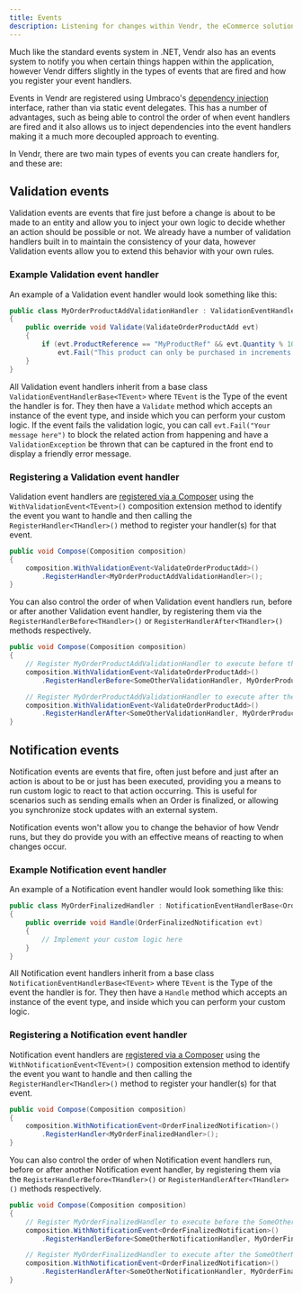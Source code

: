 ```yaml
---
title: Events
description: Listening for changes within Vendr, the eCommerce solution for Umbraco v8+
---
```


Much like the standard events system in .NET, Vendr also has an events system to notify you when certain things happen within the application, however Vendr differs slightly in the types of events that are fired and how you register your event handlers.

Events in Vendr are registered using Umbraco's [dependency injection](../dependency-injection/) interface, rather than via static event delegates. This has a number of advantages, such as being able to control the order of when event handlers are fired and it also allows us to inject dependencies into the event handlers making it a much more decoupled approach to eventing. 

In Vendr, there are two main types of events you can create handlers for, and these are:

## Validation events

Validation events are events that fire just before a change is about to be made to an entity and allow you to inject your own logic to decide whether an action should be possible or not. We already have a number of validation handlers built in to maintain the consistency of your data, however Validation events allow you to extend this behavior with your own rules.

### Example Validation event handler

An example of a Validation event handler would look something like this:

````csharp
public class MyOrderProductAddValidationHandler : ValidationEventHandlerBase<ValidateOrderProductAdd>
{
    public override void Validate(ValidateOrderProductAdd evt)
    {
        if (evt.ProductReference == "MyProductRef" && evt.Quantity % 10 == 0)
            evt.Fail("This product can only be purchased in increments of 10");
    }
}

````

All Validation event handlers inherit from a base class `ValidationEventHandlerBase<TEvent>` where `TEvent` is the Type of the event the handler is for. They then have a `Validate` method which accepts an instance of the event type, and inside which you can perform your custom logic. If the event fails the validation logic, you can call `evt.Fail("Your message here")` to block the related action from happening and have a `ValidationException` be thrown that can be captured in the front end to display a friendly error message.

### Registering a Validation event handler

Validation event handlers are [registered via a Composer](../dependency-injection/#registering-dependencies) using the `WithValidationEvent<TEvent>()` composition extension method to identify the event you want to handle and then calling the `RegisterHandler<THandler>()` method to register your handler(s) for that event.


````csharp
public void Compose(Composition composition)
{
    composition.WithValidationEvent<ValidateOrderProductAdd>()
        .RegisterHandler<MyOrderProductAddValidationHandler>();
}
````

You can also control the order of when Validation event handlers run, before or after another Validation event handler, by registering them via the `RegisterHandlerBefore<THandler>()` or `RegisterHandlerAfter<THandler>()` methods respectively.

````csharp
public void Compose(Composition composition)
{
    // Register MyOrderProductAddValidationHandler to execute before the SomeOtherValidationHandler handler
    composition.WithValidationEvent<ValidateOrderProductAdd>()
        .RegisterHandlerBefore<SomeOtherValidationHandler, MyOrderProductAddValidationHandler>();

    // Register MyOrderProductAddValidationHandler to execute after the SomeOtherValidationHandler handler
    composition.WithValidationEvent<ValidateOrderProductAdd>()
        .RegisterHandlerAfter<SomeOtherValidationHandler, MyOrderProductAddValidationHandler>();
}
````

## Notification events

Notification events are events that fire, often just before and just after an action is about to be or just has been executed, providing  you a means to run custom logic to react to that action occurring. This is useful for scenarios such as sending emails when an Order is finalized, or allowing you synchronize stock updates with an external system.

Notification events won't allow you to change the behavior of how Vendr runs, but they do provide you with an effective means of reacting to when changes occur.

### Example Notification event handler

An example of a Notification event handler would look something like this:

````csharp
public class MyOrderFinalizedHandler : NotificationEventHandlerBase<OrderFinalizedNotification>
{
    public override void Handle(OrderFinalizedNotification evt)
    {
        // Implement your custom logic here
    }
}

````

All Notification event handlers inherit from a base class `NotificationEventHandlerBase<TEvent>` where `TEvent` is the Type of the event the handler is for. They then have a `Handle` method which accepts an instance of the event type, and inside which you can perform your custom logic. 

### Registering a Notification event handler

Notification event handlers are [registered via a Composer](../dependency-injection/#registering-dependencies) using the `WithNotificationEvent<TEvent>()` composition extension method to identify the event you want to handle and then calling the `RegisterHandler<THandler>()` method to register your handler(s) for that event.


````csharp
public void Compose(Composition composition)
{
    composition.WithNotificationEvent<OrderFinalizedNotification>()
        .RegisterHandler<MyOrderFinalizedHandler>();
}
````

You can also control the order of when Notification event handlers run, before or after another Notification event handler, by registering them via the `RegisterHandlerBefore<THandler>()` or `RegisterHandlerAfter<THandler>()` methods respectively.

````csharp
public void Compose(Composition composition)
{
    // Register MyOrderFinalizedHandler to execute before the SomeOtherNotificationHandler handler
    composition.WithNotificationEvent<OrderFinalizedNotification>()
        .RegisterHandlerBefore<SomeOtherNotificationHandler, MyOrderFinalizedHandler>();

    // Register MyOrderFinalizedHandler to execute after the SomeOtherNotificationHandler handler
    composition.WithNotificationEvent<OrderFinalizedNotification>()
        .RegisterHandlerAfter<SomeOtherNotificationHandler, MyOrderFinalizedHandler>();
}
````